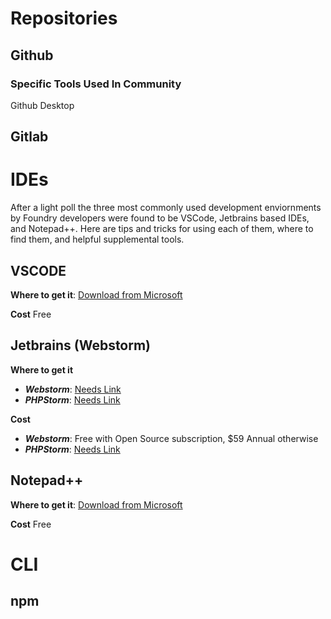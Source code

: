 # Repositories

## Github

### Specific Tools Used In Community
  Github Desktop

## Gitlab


# IDEs
After a light poll the three most commonly used development enviornments by Foundry developers were found to be VSCode, Jetbrains based IDEs, and Notepad++. Here are tips and tricks for using each of them, where to find them, and helpful supplemental tools.

## VSCODE
**Where to get it**: [Download from Microsoft](https://code.visualstudio.com/docs?dv=win)

**Cost** Free

## Jetbrains (Webstorm)
**Where to get it**
- _**Webstorm**_: [Needs Link]()
- _**PHPStorm**_: [Needs Link]()

**Cost**
- _**Webstorm**_: Free with Open Source subscription, $59 Annual otherwise
- _**PHPStorm**_: [Needs Link]()

## Notepad++
**Where to get it**: [Download from Microsoft](https://code.visualstudio.com/docs?dv=win)

**Cost** Free

# CLI

## npm
